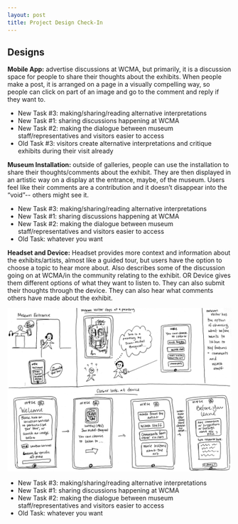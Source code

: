 ```yaml
---
layout: post
title: Project Design Check-In 
---
```

## Designs 

**Mobile App:**
advertise discussions at WCMA, but primarily, it is a discussion space for people to share their thoughts about the exhibits. When people make a post, it is arranged on a page in a visually compelling way, so people can click on part of an image and go to the comment and reply if they want to.

  * New Task #3: making/sharing/reading alternative interpretations
  * New Task #1: sharing discussions happening at WCMA
  * New Task #2: making the dialogue between museum staff/representatives and visitors easier to access
  * Old Task #3: visitors create alternative interpretations and critique exhibits during their visit already


**Museum Installation:**
outside of galleries, people can use the installation to share their thoughts/comments about the exhibit. They are then displayed in an artistic way on a display at the entrance, maybe, of the museum. Users feel like their comments are a contribution and it doesn’t disappear into the “void”-- others might see it.

  * New Task #3: making/sharing/reading alternative interpretations
  * New Task #1: sharing discussions happening at WCMA
  * New Task #2: making the dialogue between museum staff/representatives and visitors easier to access
  * Old Task: whatever you want

**Headset and Device:**
Headset provides more context and information about the exhibits/artists, almost like a guided tour, but users have the option to choose a topic to hear more about. Also describes some of the discussion going on at WCMA/in the community relating to the exhibit. OR Device gives them different options of what they want to listen to. They can also submit their thoughts through the device. They can also hear what comments others have made about the exhibit.

![design3](/img/img003.jpg)

  * New Task #3: making/sharing/reading alternative interpretations
  * New Task #1: sharing discussions happening at WCMA
  * New Task #2: making the dialogue between museum staff/representatives and visitors easier to access
  * Old Task: whatever you want

